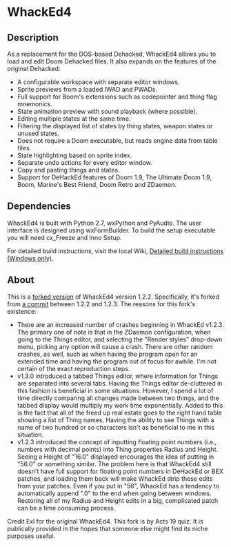 # WhackEd4

## Description

As a replacement for the DOS-based Dehacked, WhackEd4 allows you to load and edit Doom Dehacked files.
It also expands on the features of the original Dehacked:

- A configurable workspace with separate editor windows.
- Sprite previews from a loaded IWAD and PWADs.
- Full support for Boom's extensions such as codepointer and thing flag mnemonics.
- State animation preview with sound playback (where possible).
- Editing multiple states at the same time.
- Filtering the displayed list of states by thing states, weapon states or unused states.
- Does not require a Doom executable, but reads engine data from table files.
- State highlighting based on sprite index.
- Separate undo actions for every editor window.
- Copy and pasting things and states.
- Support for DeHackEd features of Doom 1.9, The Ultimate Doom 1.9, Boom, Marine's Best Friend, Doom Retro and ZDaemon.

## Dependencies

WhackEd4 is built with Python 2.7, wxPython and PyAudio. The user interface is designed using wxFormBuilder.
To build the setup executable you will need cx_Freeze and Inno Setup.

For detailed build instructions, visit the local Wiki, [Detailed build instructions (Windows only)](https://github.com/Acts19quiz/WhackEd4/wiki/Detailed-build-instructions-(Windows-only)).

## About

This is a [forked version](https://github.com/GitExl/WhackEd4/commits?after=25cd23dbc3968c4b1d385177884953bd5a18158e+104) of WhackEd4 version 1.2.2. Specifically, it's forked from [a commit](https://github.com/GitExl/WhackEd4/commit/ac38c2e6ddb4bd7caaf6dd62b7e91f6427524e4a) between 1.2.2 and 1.2.3. The reasons for this fork's existence:

- There are an increased number of crashes beginning in WhackEd v1.2.3. The primary one of note is that in the ZDaemon configuration, when going to the Things editor, and selecting the "Render styles" drop-down menu, picking any option will cause a crash. There are other random crashes, as well, such as when having the program open for an extended time and having the program out of focus for awhile. I'm not certain of the exact reproduction steps.
- v1.3.0 introduced a tabbed Things editor, where information for Things are separated into several tabs. Having the Things editor de-cluttered in this fashion is beneficial in some situations. However, I spend a lot of time directly comparing all changes made between two things, and the tabbed display would multiply my work time exponentially. Added to this is the fact that all of the freed up real estate goes to the right hand table showing a list of Thing names. Having the ability to see Things with a name of two hundred or so characters isn't as beneficial to me in this situation.
- v1.2.3 introduced the concept of inputting floating point numbers (i.e., numbers with decimal points) into Thing properties Radius and Height. Seeing a Height of "16.0" displayed encourages the idea of putting in "56.0" or something similar. The problem here is that WhackEd4 still doesn't have full support for floating point numbers in DeHackEd or BEX patches, and loading them back will make WhackEd strip these edits from your patches. Even if you put in "56", WhackEd has a tendency to automatically append ".0" to the end when going between windows. Restoring all of my Radius and Height edits in a big, complicated patch can be a time consuming process.

Credit Exl for the original WhackEd4. This fork is by Acts 19 quiz. It is publically provided in the hopes that someone else might find its niche purposes useful.
